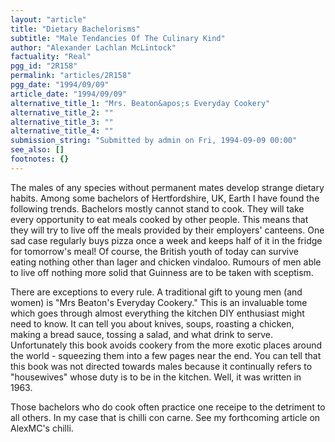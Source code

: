 ```yaml
---
layout: "article"
title: "Dietary Bachelorisms"
subtitle: "Male Tendancies Of The Culinary Kind"
author: "Alexander Lachlan McLintock"
factuality: "Real"
pgg_id: "2R158"
permalink: "articles/2R158"
pgg_date: "1994/09/09"
article_date: "1994/09/09"
alternative_title_1: "Mrs. Beaton&apos;s Everyday Cookery"
alternative_title_2: ""
alternative_title_3: ""
alternative_title_4: ""
submission_string: "Submitted by admin on Fri, 1994-09-09 00:00"
see_also: []
footnotes: {}
---
```

<div>
<p>The males of any species without permanent mates develop strange dietary habits. Among some bachelors of Hertfordshire, UK, Earth I have found the following trends. Bachelors mostly cannot stand to cook. They will take every opportunity to eat meals cooked by other people. This means that they will try to live off the meals provided by their employers' canteens. One sad case regularly buys pizza once a week and keeps half of it in the fridge for tomorrow's meal! Of course, the British youth of today can survive eating nothing other than lager and chicken vindaloo. Rumours of men able to live off nothing more solid that Guinness are to be taken with sceptism.</p>
<p>There are exceptions to every rule. A traditional gift to young men (and women) is "Mrs Beaton's Everyday Cookery." This is an invaluable tome which goes through almost everything the kitchen DIY enthusiast might need to know. It can tell you about knives, soups, roasting a chicken, making a bread sauce, tossing a salad, and what drink to serve. Unfortunately this book avoids cookery from the more exotic places around the world - squeezing them into a few pages near the end. You can tell that this book was not directed towards males because it continually refers to "housewives" whose duty is to be in the kitchen. Well, it was written in 1963.</p>
<p>Those bachelors who do cook often practice one receipe to the detriment to all others. In my case that is chilli con carne. See my forthcoming article on AlexMC's chilli. <!--Amazon_CLS_IM_END--></p>
</div>

